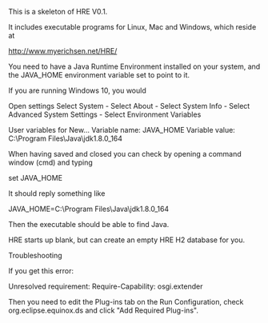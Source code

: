 This is a skeleton of HRE V0.1.

It includes executable programs for Linux, Mac and Windows, which reside at 

http://www.myerichsen.net/HRE/

You need to have a Java Runtime Environment installed on your system, and the JAVA_HOME environment variable set to point to it.

If you are running Windows 10, you would

Open settings Select System - Select About - Select System Info - Select Advanced System Settings - Select Environment Variables

User variables for New... Variable name: JAVA_HOME Variable value: C:\Program Files\Java\jdk1.8.0_164

When having saved and closed you can check by opening a command window (cmd) and typing

set JAVA_HOME

It should reply something like

JAVA_HOME=C:\Program Files\Java\jdk1.8.0_164

Then the executable should be able to find Java.

HRE starts up blank, but can create an empty HRE H2 database for you.

Troubleshooting

If you get this error:

Unresolved requirement: Require-Capability: osgi.extender

Then you need to edit the Plug-ins tab on the Run Configuration, check org.eclipse.equinox.ds and click "Add Required Plug-ins". 
